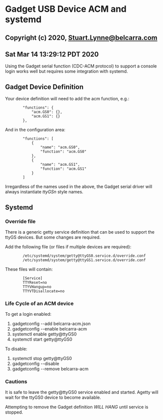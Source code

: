 # Gadget USB Device ACM and systemd
## Copyright (c) 2020, Stuart.Lynne@belcarra.com
## Sat Mar 14 13:29:12 PDT 2020 


Using the Gadget serial function (CDC-ACM protocol) to support a console login works well but requires some integration with systemd.


## Gadget Device Definition

Your device definition will need to add the acm function, e.g.:
```
        "functions": {
            "acm.GS0": {},
            "acm.GS1": {}
        },
```

And in the configuration area:
```
        "functions": [
            {
                "name": "acm.GS0",
                "function": "acm.GS0"
            },
            {
                "name": "acm.GS1",
                "function": "acm.GS1"
            }
        ]

```

Irregardless of the names used in the above, the Gadget serial driver will always instantiate *ttyGSn* style names.


## Systemd 

### Override file

There is a generic getty service definition that can be used to support the ttyGS devices. But some changes are required.

Add the following file (or files if multiple devices are required):
```
        /etc/systemd/system/getty@ttyGS0.service.d/override.conf
        /etc/systemd/system/getty@ttyGS1.service.d/override.conf
```

These files will contain:
```
        [Service]
        TTYReset=no
        TTYVHangup=no
        TTYVTDisallocate=no

```

### Life Cycle of an ACM device

To get a login enabled:

1. gadgetconfig --add belcarra-acm.json
2. gadgetconfig --enable belcarra-acm
3. systemctl enable getty@ttyGS0
4. systemctl start getty@ttyGS0

To disable:

1. systemctl stop getty@ttyGS0
2. gadgetconfig --disable 
3. gadgetconfig --remove belcarra-acm

### Cautions

It is safe to leave the getty@ttyGS0 service enabled and started. Agetty will wait for the ttyGS0 device to become available.

Attempting to remove the Gadget definition *WILL HANG* until service is stopped. 






